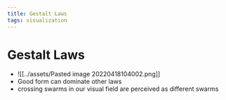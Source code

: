 ```yaml
---
title: Gestalt Laws
tags: visualization
---
```


# Gestalt Laws
- ![[../assets/Pasted image 20220418104002.png]]
- Good form can dominate other laws
- crossing swarms in our visual field are perceived as different swarms






















